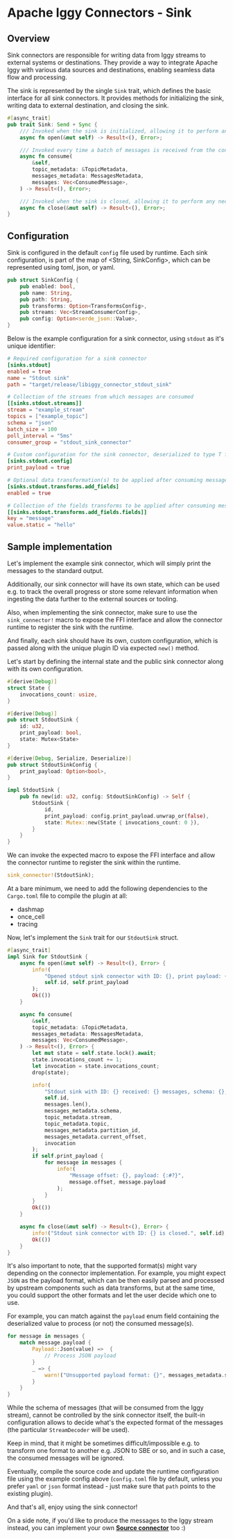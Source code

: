 # Apache Iggy Connectors - Sink

## Overview

Sink connectors are responsible for writing data from Iggy streams to external systems or destinations. They provide a way to integrate Apache Iggy with various data sources and destinations, enabling seamless data flow and processing.

The sink is represented by the single `Sink` trait, which defines the basic interface for all sink connectors. It provides methods for initializing the sink, writing data to external destination, and closing the sink.

```rust
#[async_trait]
pub trait Sink: Send + Sync {
    /// Invoked when the sink is initialized, allowing it to perform any necessary setup.
    async fn open(&mut self) -> Result<(), Error>;

    /// Invoked every time a batch of messages is received from the configured stream(s) and topic(s).
    async fn consume(
        &self,
        topic_metadata: &TopicMetadata,
        messages_metadata: MessagesMetadata,
        messages: Vec<ConsumedMessage>,
    ) -> Result<(), Error>;

    /// Invoked when the sink is closed, allowing it to perform any necessary cleanup.
    async fn close(&mut self) -> Result<(), Error>;
}
```


## Configuration

Sink is configured in the default `config` file used by runtime. Each sink configuration, is part of the map of <String, SinkConfig>, which can be represented using toml, json, or yaml.

```rust
pub struct SinkConfig {
    pub enabled: bool,
    pub name: String,
    pub path: String,
    pub transforms: Option<TransformsConfig>,
    pub streams: Vec<StreamConsumerConfig>,
    pub config: Option<serde_json::Value>,
}
```

Below is the example configuration for a sink connector, using `stdout` as it's unique identifier:

```toml
# Required configuration for a sink connector
[sinks.stdout]
enabled = true
name = "Stdout sink"
path = "target/release/libiggy_connector_stdout_sink"

# Collection of the streams from which messages are consumed
[[sinks.stdout.streams]]
stream = "example_stream"
topics = ["example_topic"]
schema = "json"
batch_size = 100
poll_interval = "5ms"
consumer_group = "stdout_sink_connector"

# Custom configuration for the sink connector, deserialized to type T from `config` field
[sinks.stdout.config]
print_payload = true

# Optional data transformation(s) to be applied after consuming messages from the stream
[sinks.stdout.transforms.add_fields]
enabled = true

# Collection of the fields transforms to be applied after consuming messages from the stream
[[sinks.stdout.transforms.add_fields.fields]]
key = "message"
value.static = "hello"
```

## Sample implementation

Let's implement the example sink connector, which will simply print the messages to the standard output.

Additionally, our sink connector will have its own state, which can be used e.g. to track the overall progress or store some relevant information when ingesting the data further to the external sources or tooling.

Also, when implementing the sink connector, make sure to use the `sink_connector!` macro to expose the FFI interface and allow the connector runtime to register the sink with the runtime.

And finally, each sink should have its own, custom configuration, which is passed along with the unique plugin ID via expected `new()` method.

Let's start by defining the internal state and the public sink connector along with its own configuration.

```rust
#[derive(Debug)]
struct State {
    invocations_count: usize,
}
```

```rust
#[derive(Debug)]
pub struct StdoutSink {
    id: u32,
    print_payload: bool,
    state: Mutex<State>
}
```

```rust
#[derive(Debug, Serialize, Deserialize)]
pub struct StdoutSinkConfig {
    print_payload: Option<bool>,
}
```

```rust
impl StdoutSink {
    pub fn new(id: u32, config: StdoutSinkConfig) -> Self {
        StdoutSink {
            id,
            print_payload: config.print_payload.unwrap_or(false),
            state: Mutex::new(State { invocations_count: 0 }),
        }
    }
}
```

We can invoke the expected macro to expose the FFI interface and allow the connector runtime to register the sink within the runtime.

```rust
sink_connector!(StdoutSink);
```

At a bare minimum, we need to add the following dependencies to the `Cargo.toml` file to compile the plugin at all:

- dashmap
- once_cell
- tracing

Now, let's implement the `Sink` trait for our `StdoutSink` struct.

```rust
#[async_trait]
impl Sink for StdoutSink {
    async fn open(&mut self) -> Result<(), Error> {
        info!(
            "Opened stdout sink connector with ID: {}, print payload: {}",
            self.id, self.print_payload
        );
        Ok(())
    }

    async fn consume(
        &self,
        topic_metadata: &TopicMetadata,
        messages_metadata: MessagesMetadata,
        messages: Vec<ConsumedMessage>,
    ) -> Result<(), Error> {
        let mut state = self.state.lock().await;
        state.invocations_count += 1;
        let invocation = state.invocations_count;
        drop(state);

        info!(
            "Stdout sink with ID: {} received: {} messages, schema: {}, stream: {}, topic: {}, partition: {}, offset: {}, invocation: {}",
            self.id,
            messages.len(),
            messages_metadata.schema,
            topic_metadata.stream,
            topic_metadata.topic,
            messages_metadata.partition_id,
            messages_metadata.current_offset,
            invocation
        );
        if self.print_payload {
            for message in messages {
                info!(
                    "Message offset: {}, payload: {:#?}",
                    message.offset, message.payload
                );
            }
        }
        Ok(())
    }

    async fn close(&mut self) -> Result<(), Error> {
        info!("Stdout sink connector with ID: {} is closed.", self.id);
        Ok(())
    }
}
```

It's also important to note, that the supported format(s) might vary depending on the connector implementation. For example, you might expect `JSON` as the payload format, which can be then easily parsed and processed by upstream components such as data transforms, but at the same time, you could support the other formats and let the user decide which one to use.

For example, you can match against the `payload` enum field containing the deserialized value to process (or not) the consumed message(s).

```rust
for message in messages {
    match message.payload {
        Payload::Json(value) =>  {
            // Process JSON payload
        }
        _ => {
            warn!("Unsupported payload format: {}", messages_metadata.schema);
        }
    }
}
```

While the schema of messages (that will be consumed from the Iggy stream), cannot be controlled by the sink connector itself, the built-in configuration allows to decide what's the expected format of the messages (the particular `StreamDecoder` will be used).

Keep in mind, that it might be sometimes difficult/impossible e.g. to transform one format to another e.g. JSON to SBE or so, and in such a case, the consumed messages will be ignored.

Eventually, compile the source code and update the runtime configuration file using the example config above (`config.toml` file by default, unless you prefer `yaml` or `json` format instead - just make sure that `path` points to the existing plugin).

And that's all, enjoy using the sink connector!

On a side note, if you'd like to produce the messages to the Iggy stream instead, you can implement your own **[Source connector](https://github.com/apache/iggy/tree/master/core/connectors/sources)** too :)
